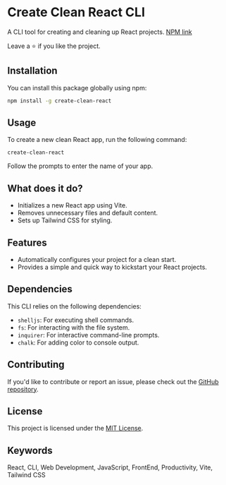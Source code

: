 # Create Clean React CLI

A CLI tool for creating and cleaning up React projects.
[NPM link](https://www.npmjs.com/package/create-clean-react)

Leave a ⭐ if you like the project.

## Installation

You can install this package globally using npm:

```bash
npm install -g create-clean-react
```

## Usage

To create a new clean React app, run the following command:

```bash
create-clean-react
```

Follow the prompts to enter the name of your app.

## What does it do?

- Initializes a new React app using Vite.
- Removes unnecessary files and default content.
- Sets up Tailwind CSS for styling.

## Features

- Automatically configures your project for a clean start.
- Provides a simple and quick way to kickstart your React projects.

## Dependencies

This CLI relies on the following dependencies:

- `shelljs`: For executing shell commands.
- `fs`: For interacting with the file system.
- `inquirer`: For interactive command-line prompts.
- `chalk`: For adding color to console output.

## Contributing

If you'd like to contribute or report an issue, please check out the [GitHub repository](https://github.com/Sranjan0208/create-clean-react).

## License

This project is licensed under the [MIT License](LICENSE).

## Keywords

React, CLI, Web Development, JavaScript, FrontEnd, Productivity, Vite, Tailwind CSS
